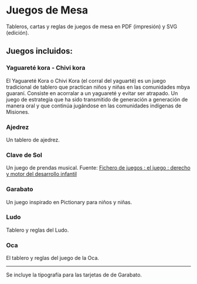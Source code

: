 # Juegos de Mesa

Tableros, cartas y reglas de juegos de mesa en PDF (impresión) y SVG (edición).

## Juegos incluidos:

### Yaguareté kora - Chivi kora

El Yaguareté Kora o Chivi Kora (el corral del yaguarté) es un juego
tradicional de tablero que practican niños y niñas en las
comunidades mbya guaraní. Consiste en acorralar a un yaguareté
y evitar ser atrapado. Un juego de estrategia que ha sido
transmitido de generación a generación de manera oral
y que continúa jugándose en las comunidades
indígenas de Misiones.

### Ajedrez

Un tablero de ajedrez.

### Clave de Sol

Un juego de prendas musical. Fuente: [Fichero de juegos : el juego : derecho y motor del desarrollo infantil](https://www.unicef.org/argentina/media/3306/file/Fichero%20de%20juegos.pdf)

### Garabato

Un juego inspirado en Pictionary para niños y niñas.

### Ludo

Tablero y reglas del Ludo.

### Oca

El tablero y reglas del juego de la Oca.

---

Se incluye la tipografía para las tarjetas de de Garabato.
